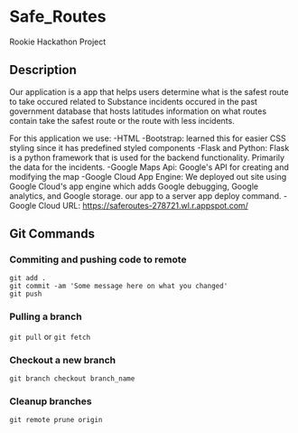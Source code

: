 # Safe_Routes
Rookie Hackathon Project

## Description
Our application is a app that helps users determine what is the safest route to take occured related to Substance incidents occured in the past government database that hosts latitudes information on what routes contain take the safest route or the route with less incidents.

For this application we use:
-HTML
-Bootstrap: learned this for easier CSS styling since it has predefined styled components
-Flask and Python: Flask is a python framework that is used for the backend functionality. Primarily the data for the incidents.
-Google Maps Api: Google's API for creating and modifying the map
-Google Cloud App Engine: We deployed out site using Google Cloud's app engine which adds Google debugging, Google analytics, and Google storage. our app to a server app deploy command.
-Google Cloud URL: https://saferoutes-278721.wl.r.appspot.com/


## Git Commands

### Commiting and pushing code to remote
```
git add .
git commit -am 'Some message here on what you changed'
git push
```

### Pulling a branch
`git pull` or `git fetch`

### Checkout a new branch
`git branch checkout branch_name`

### Cleanup branches
`git remote prune origin`
